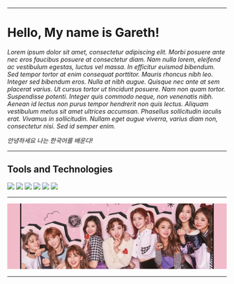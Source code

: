 <hr>

<!-- Name -->
<h1>
Hello, My name is Gareth!
</h1>

<!-- English About Me -->
<p>
<em>
Lorem ipsum dolor sit amet, consectetur adipiscing elit. Morbi posuere ante nec eros faucibus posuere at consectetur diam. Nam nulla lorem, eleifend ac vestibulum egestas, luctus vel massa. In efficitur euismod bibendum. Sed tempor tortor at enim consequat porttitor. Mauris rhoncus nibh leo. Integer sed bibendum eros. Nulla at nibh augue. Quisque nec ante at sem placerat varius. Ut cursus tortor ut tincidunt posuere. Nam non quam tortor. Suspendisse potenti. Integer quis commodo neque, non venenatis nibh. Aenean id lectus non purus tempor hendrerit non quis lectus. Aliquam vestibulum metus sit amet ultrices accumsan. Phasellus sollicitudin iaculis erat. Vivamus in sollicitudin. Nullam eget augue viverra, varius diam non, consectetur nisi. Sed id semper enim.
</em>
</p>

<!-- Korean About Me -->
<p>
<em>
안녕하세요 나는 한국어를 배운다!
</em>
</p>
<hr>

<!-- Tools and Technologies (https://github.com/alexandresanlim/Badges4-README.md-Profile) -->
<h2>Tools and Technologies</h2>
<div>
<img src="https://img.shields.io/badge/JavaScript-323330?style=for-the-badge&logo=javascript&logoColor=F7DF1E" />
<img src="https://img.shields.io/badge/Python-FFD43B?style=for-the-badge&logo=python&logoColor=blue" />
<img src="https://img.shields.io/badge/HTML5-E34F26?style=for-the-badge&logo=html5&logoColor=white" />
<img src="https://img.shields.io/badge/CSS3-1572B6?style=for-the-badge&logo=css3&logoColor=white" />
<!-- <img src="https://img.shields.io/badge/React-20232A?style=for-the-badge&logo=react&logoColor=61DAFB" /> -->
<!-- <img src="https://img.shields.io/badge/Node.js-339933?style=for-the-badge&logo=nodedotjs&logoColor=white" /> -->
<!-- <img src="https://img.shields.io/badge/Express.js-000000?style=for-the-badge&logo=express&logoColor=white" /> -->
<!-- <img src="https://img.shields.io/badge/PostgreSQL-316192?style=for-the-badge&logo=postgresql&logoColor=white" /> -->
<img src="https://img.shields.io/badge/Jest-C21325?style=for-the-badge&logo=jest&logoColor=white" />
<img src="https://img.shields.io/badge/GIT-E44C30?style=for-the-badge&logo=git&logoColor=white" />
</div>
<hr>

<!-- Twice Image -->
<div align="center">
<img src="./public/twice.png" />
</div>
<hr>
